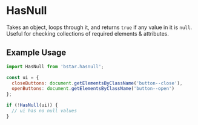 # HasNull

Takes an object, loops through it, and returns `true` if any value in it is `null`. Useful for checking collections of required elements & attributes.

## Example Usage

```js
import HasNull from 'bstar.hasnull';

const ui = {
  closeButtons: document.getElementsByClassName('button--close'),
  openButtons: document.getElementsByClassName('button--open')
};

if (!HasNull(ui)) {
  // ui has no null values
}
```
